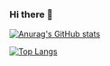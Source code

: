 ### Hi there 👋

[![Anurag's GitHub stats](https://github-readme-stats.vercel.app/api?username=antonvolkov71)](https://github.com/anuraghazra/github-readme-stats)

[![Top Langs](https://github-readme-stats.vercel.app/api/top-langs/?username=antonvolkov71)](https://github.com/anuraghazra/github-readme-stats)
<!--
**AntonVolkov71/AntonVolkov71** is a ✨ _special_ ✨ repository because its `README.md` (this file) appears on your GitHub profile.

Here are some ideas to get you started:

- 🔭 I’m currently working on ...
- 🌱 I’m currently learning ...
- 👯 I’m looking to collaborate on ...
- 🤔 I’m looking for help with ...
- 💬 Ask me about ...
- 📫 How to reach me: ...
- 😄 Pronouns: ...
- ⚡ Fun fact: ...
-->
